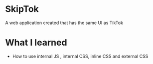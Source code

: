 # SkipTok
A web application created that has the same UI as TikTok

# What I learned
- How to use internal JS , internal CSS, inline CSS and external CSS

